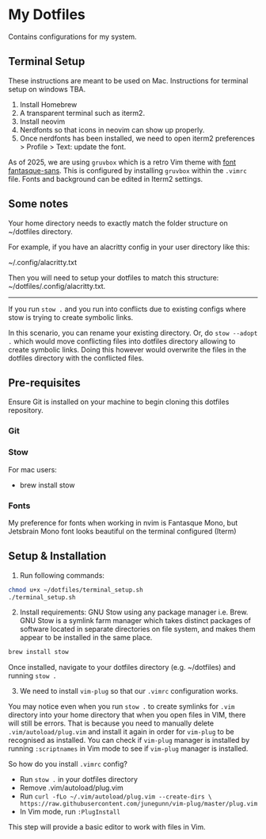 # My Dotfiles

Contains configurations for my system.

## Terminal Setup

These instructions are meant to be used on Mac. Instructions for terminal setup on windows TBA.

1. Install Homebrew
2. A transparent terminal such as iterm2.
3. Install neovim
4. Nerdfonts so that icons in neovim can show up properly.
5. Once nerdfonts has been installed, we need to open iterm2 preferences > Profile > Text: update the font.

As of 2025, we are using `gruvbox` which is a retro Vim theme with [font fantasque-sans](https://github.com/belluzj/fantasque-sans).
This is configured by installing `gruvbox` within the `.vimrc` file. Fonts and background can be edited in Iterm2 settings.

## Some notes

Your home directory needs to exactly match the folder structure on ~/dotfiles directory.

For example, if you have an alacritty config in your user directory like this:

~/.config/alacritty.txt

Then you will need to setup your dotfiles to match this structure:
~/dotfiles/.config/alacritty.txt.

________________________________


If you run `stow .` and you run into conflicts due to existing configs where stow is trying to create symbolic links. 

In this scenario, you can rename your existing directory. Or, do `stow --adopt .` which would move conflicting files into dotfiles directory
allowing to create symbolic links. Doing this however would overwrite the files in the dotfiles directory with the conflicted files.
 

## Pre-requisites

Ensure Git is installed on your machine to begin cloning this dotfiles repository.

### Git


### Stow

For mac users:
- brew install stow

### Fonts

My preference for fonts when working in nvim is Fantasque Mono, but Jetsbrain Mono font looks beautiful on the terminal configured (Iterm)

## Setup & Installation

1. Run following commands:

```bash
chmod u+x ~/dotfiles/terminal_setup.sh
./terminal_setup.sh
```

2. Install requirements: GNU Stow using any package manager i.e. Brew. GNU Stow is a symlink farm manager which takes distinct packages of software located in separate directories on file system, and makes them appear to be installed in the same place.

```bash
brew install stow
```

Once installed, navigate to your dotfiles directory (e.g. ~/dotfiles) and running `stow .`

3. We need to install `vim-plug` so that our `.vimrc` configuration works.

You may notice even when you run `stow .` to create symlinks for `.vim` directory into your home directory that when you open files in VIM,
there will still be errors. That is because you need to manually delete `.vim/autoload/plug.vim` and install it again in order for `vim-plug`
to be recognised as installed. You can check if `vim-plug` manager is installed by running `:scriptnames` in Vim mode to see if `vim-plug` 
manager is installed.

So how do you install `.vimrc` config?
- Run `stow .` in your dotfiles directory
- Remove .vim/autoload/plug.vim
- Run `curl -fLo ~/.vim/autoload/plug.vim --create-dirs \
    https://raw.githubusercontent.com/junegunn/vim-plug/master/plug.vim`
- In Vim mode, run `:PlugInstall`

This step will provide a basic editor to work with files in Vim.

